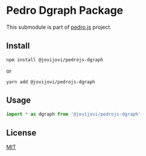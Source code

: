 # Pedro Dgraph Package

This submodule is part of [pedro.js](https://github.com/jovijovi/pedro.js) project.

## Install

```shell
npm install @jovijovi/pedrojs-dgraph
```

or

```shell
yarn add @jovijovi/pedrojs-dgraph
```

## Usage

```typescript
import * as dgraph from '@jovijovi/pedrojs-dgraph'
```

## License

[MIT](LICENSE)
